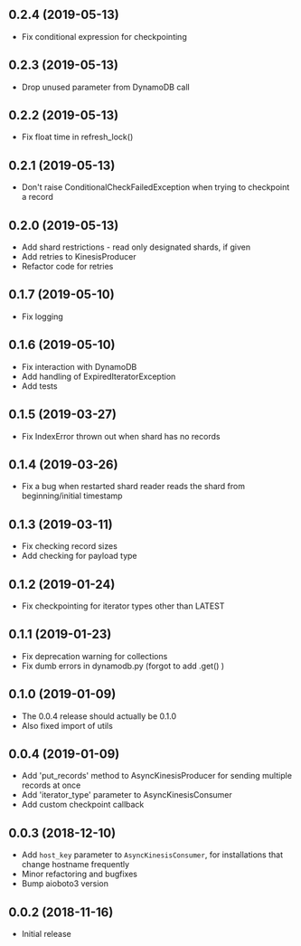 ## 0.2.4 (2019-05-13)

- Fix conditional expression for checkpointing

## 0.2.3 (2019-05-13)

- Drop unused parameter from DynamoDB call

## 0.2.2 (2019-05-13)

- Fix float time in refresh_lock()

## 0.2.1 (2019-05-13)

- Don't raise ConditionalCheckFailedException when trying to checkpoint a record 

## 0.2.0 (2019-05-13)

- Add shard restrictions - read only designated shards, if given
- Add retries to KinesisProducer
- Refactor code for retries

## 0.1.7 (2019-05-10)

- Fix logging

## 0.1.6 (2019-05-10)

- Fix interaction with DynamoDB
- Add handling of ExpiredIteratorException
- Add tests

## 0.1.5 (2019-03-27)

- Fix IndexError thrown out when shard has no records

## 0.1.4 (2019-03-26)

- Fix a bug when restarted shard reader reads the shard from beginning/initial timestamp

## 0.1.3 (2019-03-11)

- Fix checking record sizes
- Add checking for payload type

## 0.1.2 (2019-01-24)

- Fix checkpointing for iterator types other than LATEST 

## 0.1.1 (2019-01-23)

- Fix deprecation warning for collections
- Fix dumb errors in dynamodb.py (forgot to add .get() )

## 0.1.0 (2019-01-09)

- The 0.0.4 release should actually be 0.1.0
- Also fixed import of utils

## 0.0.4 (2019-01-09)

- Add 'put_records' method to AsyncKinesisProducer for sending multiple records at once
- Add 'iterator_type' parameter to AsyncKinesisConsumer
- Add custom checkpoint callback

## 0.0.3 (2018-12-10)

- Add `host_key` parameter to `AsyncKinesisConsumer`, for installations that change hostname frequently 
- Minor refactoring and bugfixes
- Bump aioboto3 version

## 0.0.2 (2018-11-16)

- Initial release

